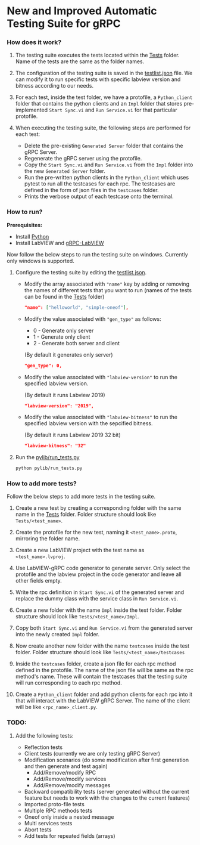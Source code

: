 # New and Improved Automatic Testing Suite for gRPC

### How does it work?

1. The testing suite executes the tests located within the [Tests](Tests/) folder. Name of the tests are the same as the folder names.

2. The configuration of the testing suite is saved in the [testlist.json](pylib/testlist.json) file. We can modify it to run specific tests with specific labview version and bitness according to our needs.

3. For each test, inside the test folder, we have a protofile, a `Python_client` folder that contains the python clients and an `Impl` folder that stores pre-implemented `Start Sync.vi` and `Run Service.vi` for that particular protofile.

4. When executing the testing suite, the following steps are performed for each test:
   - Delete the pre-existing `Generated Server` folder that contains the gRPC Server.
   - Regenerate the gRPC server using the protofile.
   - Copy the `Start Sync.vi` and `Run Service.vi` from the `Impl` folder into the new `Generated Server` folder.
   - Run the pre-written python clients in the `Python_client` which uses pytest to run all the testcases for each rpc. The testcases are defined in the form of json files in the `testcases` folder.
   - Prints the verbose output of each testcase onto the terminal.

### How to run?

**Prerequisites:**

- Install [Python](https://www.python.org/downloads/windows/)
- Install LabVIEW and [gRPC-LabVIEW](https://github.com/ni/grpc-labview/blob/master/docs/QuickStart.md#labview-grpc)

Now follow the below steps to run the testing suite on windows. Currently only windows is supported.

1. Configure the testing suite by editing the [testlist.json](pylib/testlist.json).

   - Modify the array associated with `"name"` key by adding or removing the names of different tests that you want to run (names of the tests can be found in the [Tests](Tests/) folder)

     ```json
     "name": ["helloworld", "simple-oneof"],
     ```

   - Modify the value associated with `"gen_type"` as follows:

     - 0 - Generate only server
     - 1 - Generate only client
     - 2 - Generate both server and client

     (By default it generates only server)

     ```json
     "gen_type": 0,
     ```

   - Modify the value associated with `"labview-version"` to run the specified labview version.

     (By default it runs Labview 2019)

     ```json
     "labview-version": "2019",
     ```

   - Modify the value associated with `"labview-bitness"` to run the specified labview version with the sepcified bitness.

     (By default it runs Labview 2019 32 bit)

     ```json
     "labview-bitness": "32"
     ```

2. Run the [pylib/run_tests.py](pylib/run_tests.py)

   ```bash
   python pylib/run_tests.py
   ```

### How to add more tests?

Follow the below steps to add more tests in the testing suite.

1. Create a new test by creating a corresponding folder with the same name in the [Tests](Tests/) folder. Folder structure should look like `Tests/<test_name>`.

2. Create the protofile for the new test, naming it `<test_name>.proto`, mirroring the folder name.

3. Create a new LabVIEW project with the test name as `<test_name>.lvproj`.

4. Use LabVIEW-gRPC code generator to generate server. Only select the protofile and the labview project in the code generator and leave all other fields empty.

5. Write the rpc definition in `Start Sync.vi` of the generated server and replace the dummy class with the service class in `Run Service.vi`.

6. Create a new folder with the name `Impl` inside the test folder. Folder structure should look like `Tests/<test_name>/Impl`.

7. Copy both `Start Sync.vi` and `Run Service.vi` from the generated server into the newly created `Impl` folder.

8. Now create another new folder with the name `testcases` inside the test folder. Folder structure should look like `Tests/<test_name>/testcases`

9. Inside the `testcases` folder, create a json file for each rpc method defined in the protofile. The name of the json file will be same as the rpc method's name. These will contain the testcases that the testing suite will run corresponding to each rpc method.

10. Create a `Python_client` folder and add python clients for each rpc into it that will interact with the LabVIEW gRPC Server. The name of the client will be like `<rpc_name>_client.py`.

### TODO:

1. Add the following tests:

   - Reflection tests
   - Client tests (currently we are only testing gRPC Server)
   - Modification scenarios (do some modification after first generation and then generate and test again)
     - Add/Remove/modify RPC
     - Add/Remove/modify services
     - Add/Remove/modify messages
   - Backward compatibility tests (server generated without the current feature but needs to work with the changes to the current features)
   - Imported proto-file tests
   - Multiple RPC methods tests
   - Oneof only inside a nested message
   - Multi services tests
   - Abort tests
   - Add tests for repeated fields (arrays)
